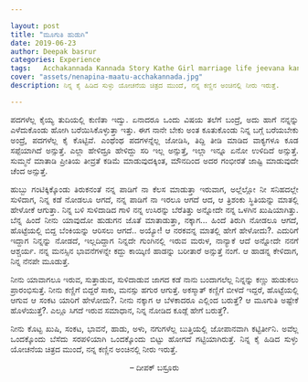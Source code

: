 ```yaml
---

layout: post
title: "ಮೂಗುತಿ ಹುಡುಗಿ"
date: 2019-06-23
author: Deepak basrur
categories: Experience
tags:	Acchakannada Kannada Story Kathe Girl marriage life jeevana kanasu Love Preethi Dream maduve
cover: "assets/nenapina-maatu-acchakannada.jpg"
description: ನಿನ್ನ ಕೈ ಹಿಡಿದ ಸುಳ್ಳು ಯೋಚನೆಯ ಚಿತ್ರದ ಮುಂದೆ, ನನ್ನ ಕಣ್ಣಿನ ಅಂಚಿನಲ್ಲಿ ನೀರು ಇರುತ್ತೆ.

---
```


<p align ="justify">ಪದಗಳೆಲ್ಲ ಕೈಯ್ಯ ತುದಿಯಲ್ಲಿ ಕುಣಿತಾ ಇದ್ವು. ಏನಾದರೂ ಒಂದು ವಿಷಯ ತಲೆಗೆ ಬಂದ್ರೆ, ಅದು ಹಾಗೆ  ನನ್ನನ್ನು ಎಳೆದುಕೊಂಡು ಹೋಗಿ ಬರೆಯಿಸಿಕೊಳ್ಳುತ್ತಾ ಇತ್ತು. ಈಗ ನಾನೇ ಬೇಕು ಅಂತ ಕೂತುಕೊಂಡು ನಿನ್ನ ಬಗ್ಗೆ ಬರೆಯಬೇಕು ಅಂದ್ರೆ, ಪದಗಳೆಲ್ಲ ಕೈ ಕೊಟ್ಟಿವೆ. ಎಂಥೆಂಥ  ಪದಗಳನ್ನೆಲ್ಲ ಜೋಡಿಸಿ, ತಿದ್ದಿ ತೀಡಿ ಮಾಡಿದ ವಾಕ್ಯಗಳೂ ಕೂಡ ಸಪ್ಪೆಯಾಗಿದೆ ಅನ್ಸುತ್ತೆ. ಎಲ್ಲಾ ಹೇಳಿದ್ರೂ ಹೇಳಿದ್ದು ಸರಿ ಇಲ್ಲ ಅನ್ಸುತ್ತೆ, ಇಲ್ಲಾ ಇನ್ನೂ ಏನೋ ಉಳಿದಿದೆ ಅನ್ಸುತ್ತೆ. ಸುಮ್ಮನೆ ಮಾತಾಡಿ ಪ್ರೀತಿಯ ತೀವ್ರತೆ ಕಡಿಮೆ ಮಾಡುವುದಕ್ಕಿಂತ, ಮೌನದಿಂದ ಅದರ ಗಂಭೀರತೆ ಜಾಷ್ಟಿ ಮಾಡುವುದೇ ಚೆಂದ ಅನ್ಸುತ್ತೆ.</p><!--more-->

<p align ="justify">ಹುಬ್ಬು ಗಂಟಿಕ್ಕಿಕ್ಕೊಂಡು ತಿರುಕನಂತೆ ನನ್ನ ಪಾಡಿಗೆ ನಾ ಕೆಲಸ ಮಾಡುತ್ತಾ ಇರುವಾಗ, ಅಲ್ಲೆಲ್ಲೋ ನೀ ಸನಿಹದಲ್ಲೇ ಸುಳಿದಾಗ, ನಿನ್ನ ಕಡೆ ನೋಡಲೂ ಆಗದೆ, ನನ್ನ ಪಾಡಿಗೆ ನಾ ಇರಲೂ ಆಗದೆ ಆದ, ಆ ತ್ರಿಶಂಕು ಸ್ಥಿತಿಯನ್ನು ಮಾತಲ್ಲಿ ಹೇಳೋಕೆ ಆಗುತ್ತಾ. ನಿನ್ನ ಬಳಿ ಸುಳಿದಾಡಿದ ಗಾಳಿ ನನ್ನ ಉಸಿರನ್ನು ಬೆರೆತಿತ್ತು ಅನ್ನೋದೇ ನನ್ನ ಒಳಗಿನ ಖುಷಿಯಾಗಿತ್ತು. ಬೆನ್ನ ಹಿಂದೆ ನೀನು ಯಾವುದೋ ಹುಡುಗನ ಜೊತೆ ಮಾತಾಡುತ್ತಾ, ನಕ್ಕಾಗ... ಹಿಂದೆ ತಿರುಗಿ ನೋಡಲೂ ಆಗದೆ, ಹೊಟ್ಟೆಯಲ್ಲಿ ಬಿದ್ದ ಬೆಂಕಿಯನ್ನು ಆರಿಸಲು ಆಗದೆ.. ಅಯ್ಯೋ! ಆ ನರಕವನ್ನ ಮಾತಲ್ಲಿ ಹೇಗೆ ಹೇಳೋದು?.  ಎದುರಿಗೆ ಇದ್ದಾಗ ನಿನ್ನನ್ನು ನೋಡದೆ, ಇಲ್ಲದಿದ್ದಾಗ ನಿನ್ನದೇ ಗುಂಗಿನಲ್ಲಿ ಇರುವ ಮರುಳ, ನಾನ್ಯಾಕೆ ಆದೆ ಅನ್ನೋದೇ ನನಗೆ ಆಶ್ಚರ್ಯ. ನನ್ನ ಮನಸ್ಸಿನ ಭಾವನೆಗಳನ್ನೇ ಕದ್ದು ಕಾಯ್ಕಿಣಿ ಹಾಡನ್ನು ಬರೀತಾರೆ ಅನ್ಸುತ್ತೆ ನಂಗೆ. ಆ ಹಾಡನ್ನ ಕೇಳಿದಾಗ, ನಿನ್ನ ನೆನಪೇ ಮೂಡುತ್ತೆ.</p>

<p align ="justify">ನೀನು ಯಾವಾಗಲೂ ಇರುವ, ಸುತ್ತಾಡುವ, ಸುಳಿದಾಡುವ ಜಾಗದ ಕಡೆ ನಾನು ಬಂದಾಗಲೆಲ್ಲ ನಿನ್ನನ್ನು ಕಣ್ಣು ಹುಡುಕಲು ಪ್ರಾರಂಭಿಸುತ್ತೆ. ನೀನು ಕಣ್ಣಿಗೆ ಬಿದ್ದರೆ ಸಾಕು, ಮನಸ್ಸು ಹಗುರ ಆಗುತ್ತೆ. ಅಕಸ್ಮಾತ್ ಕಣ್ಣಿಗೆ ಬೀಳದೆ ಇದ್ದರೆ, ಹೊಟ್ಟೆಯಲ್ಲಿ ಆಗುವ ಆ ಸಂಕಟ ಯಾರಿಗೆ ಹೇಳೋದು?. ನೀನು ನಕ್ಕಾಗ ಆ ಬೆಳಕಾದರೂ ಎಲ್ಲಿಂದ ಬರುತ್ತೆ? ಆ ಮೂಗುತಿ ಅಷ್ಟೇಕೆ ಹೊಳೆಯುತ್ತೆ?. ಎಲ್ಲೂ ಸಿಗದೆ ಇರುವ ಸಮಾಧಾನ, ನಿನ್ನ ನೋಡಿದ ಕೂಡ್ಲೆ ಹೇಗೆ ಬರುತ್ತೆ?.</p>

<p align ="justify">ನೀನು ಕೊಟ್ಟ ಖುಷಿ, ಸಂಕಟ, ಭಾವನೆ, ಹಾಡು, ಅಳು, ನಗುಗಳೆಲ್ಲ ಬುತ್ತಿಯಲ್ಲಿ ಜೋಪಾನವಾಗಿ ಕಟ್ಟಿರ್ತೀನಿ. ಅವೆಲ್ಲ ಒಂದಕ್ಕೊಂದು ಬೆಸೆದು ಸರಪಳಿಯಾಗಿ ಒಂದಕ್ಕೊಂದು ಬಿಟ್ಟು ಹೋಗದೆ ಗಟ್ಟಿಯಾಗಿರುತ್ತೆ. ನಿನ್ನ ಕೈ ಹಿಡಿದ ಸುಳ್ಳು ಯೋಚನೆಯ ಚಿತ್ರದ ಮುಂದೆ, ನನ್ನ ಕಣ್ಣಿನ ಅಂಚಿನಲ್ಲಿ ನೀರು ಇರುತ್ತೆ.</p>

<p align="center"> – ದೀಪಕ್ ಬಸ್ರೂರು </p>
